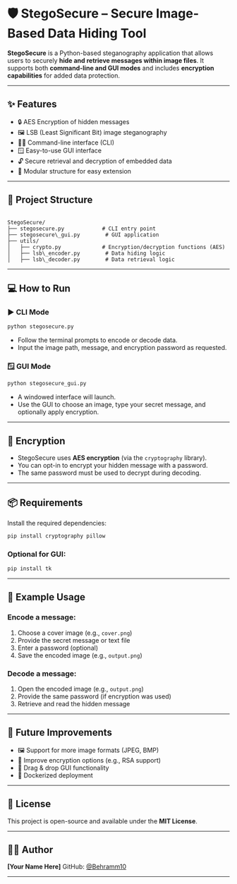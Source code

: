 # 🛡️ StegoSecure – Secure Image-Based Data Hiding Tool

**StegoSecure** is a Python-based steganography application that allows users to securely **hide and retrieve messages within image files**. It supports both **command-line and GUI modes** and includes **encryption capabilities** for added data protection.

---

## ✨ Features

- 🔒 AES Encryption of hidden messages
- 🖼️ LSB (Least Significant Bit) image steganography
- 🧑‍💻 Command-line interface (CLI)
- 🪟 Easy-to-use GUI interface
- 🔓 Secure retrieval and decryption of embedded data
- 🧠 Modular structure for easy extension

---

## 📁 Project Structure

```

StegoSecure/
├── stegosecure.py            # CLI entry point
├── stegosecure\_gui.py        # GUI application
├── utils/
│   ├── crypto.py             # Encryption/decryption functions (AES)
│   ├── lsb\_encoder.py        # Data hiding logic
│   ├── lsb\_decoder.py        # Data retrieval logic

````

---

## 💻 How to Run

### ▶️ CLI Mode

```bash
python stegosecure.py
````

* Follow the terminal prompts to encode or decode data.
* Input the image path, message, and encryption password as requested.

### 🪟 GUI Mode

```bash
python stegosecure_gui.py
```

* A windowed interface will launch.
* Use the GUI to choose an image, type your secret message, and optionally apply encryption.

---

## 🔐 Encryption

* StegoSecure uses **AES encryption** (via the `cryptography` library).
* You can opt-in to encrypt your hidden message with a password.
* The same password must be used to decrypt during decoding.

---

## 📦 Requirements

Install the required dependencies:

```bash
pip install cryptography pillow
```

### Optional for GUI:

```bash
pip install tk
```

---

## 🧪 Example Usage

### Encode a message:

1. Choose a cover image (e.g., `cover.png`)
2. Provide the secret message or text file
3. Enter a password (optional)
4. Save the encoded image (e.g., `output.png`)

### Decode a message:

1. Open the encoded image (e.g., `output.png`)
2. Provide the same password (if encryption was used)
3. Retrieve and read the hidden message

---

## 🚀 Future Improvements

* 🖼️ Support for more image formats (JPEG, BMP)
* 🧠 Improve encryption options (e.g., RSA support)
* 📁 Drag & drop GUI functionality
* 🐳 Dockerized deployment

---

## 📜 License

This project is open-source and available under the **MIT License**.

---

## 👨‍💻 Author

**\[Your Name Here]**
GitHub: [@Behramm10](https://github.com/Behramm10)

---

